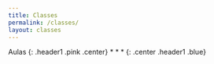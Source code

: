 ```yaml
---
title: Classes
permalink: /classes/
layout: classes
---
```


Aulas 
{: .header1 .pink .center}
\* \* \*
{: .center .header1 .blue}
